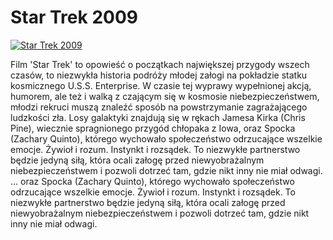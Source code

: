 Star Trek 2009 
=============
[![Star Trek 2009 ](http://vidos.pl/images/player.gif)](http://vidos.pl/star-trek-2009)

 Film 'Star Trek' to opowieść o początkach największej przygody wszech czasów, to niezwykła historia podróży młodej załogi na pokładzie statku kosmicznego U.S.S. Enterprise. W czasie tej wyprawy wypełnionej akcją, humorem, ale też i walką z czającym się w kosmosie niebezpieczeństwem, młodzi rekruci muszą znaleźć sposób na powstrzymanie zagrażającego ludzkości zła. Losy galaktyki znajdują się w rękach Jamesa Kirka (Chris Pine), wiecznie spragnionego przygód chłopaka z Iowa, oraz Spocka (Zachary Quinto), którego wychowało społeczeństwo odrzucające wszelkie emocje. Żywioł i rozum. Instynkt i rozsądek. To niezwykłe partnerstwo będzie jedyną siłą, która ocali załogę przed niewyobrażalnym niebezpieczeństwem i pozwoli dotrzeć tam, gdzie nikt inny nie miał odwagi.   ... oraz Spocka (Zachary Quinto), którego wychowało społeczeństwo odrzucające wszelkie emocje. Żywioł i rozum. Instynkt i rozsądek. To niezwykłe partnerstwo będzie jedyną siłą, która ocali załogę przed niewyobrażalnym niebezpieczeństwem i pozwoli dotrzeć tam, gdzie nikt inny nie miał odwagi.
